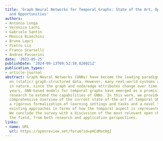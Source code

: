 ```yaml
---
title: 'Graph Neural Networks for Temporal Graphs: State of the Art, Open Challenges,
  and Opportunities'
authors:
- Antonio Longa
- Veronica Lachi
- Gabriele Santin
- Monica Bianchini
- Bruno Lepri
- Pietro Lio
- Franco Scarselli
- Andrea Passerini
date: '2023-05-25'
publishDate: '2024-09-13T09:52:58.828021Z'
publication_types:
- article-journal
abstract: Graph Neural Networks (GNNs) have become the leading paradigm for learning
  on (static) graph-structured data. However, many real-world systems are dynamic
  in nature, since the graph and node/edge attributes change over time. In recent
  years, GNN-based models for temporal graphs have emerged as a promising area of
  research to extend the capabilities of GNNs. In this work, we provide the first
  comprehensive overview of the current state-of-the-art of temporal GNN, introducing
  a rigorous formalization of learning settings and tasks and a novel taxonomy categorizing
  existing approaches in terms of how the temporal aspect is represented and processed.
  We conclude the survey with a discussion of the most relevant open challenges for
  the field, from both research and application perspectives.
links:
- name: URL
  url: https://openreview.net/forum?id=pHCdMat0gI
---
```

